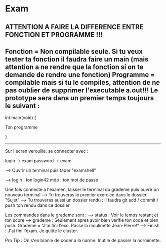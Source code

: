 # Exam

## ATTENTION A FAIRE LA DIFFERENCE ENTRE FONCTION ET PROGRAMME !!!
Fonction = Non compilable seule. Si tu veux tester ta fonction il faudra faire un main (mais attention a ne rendre que la fonction si on te demande de rendre une fonction)
Programme = compilable mais si tu le compiles, attention de ne pas oublier de supprimer l'executable a.out!!! Le prototype sera dans un premier temps toujours le suivant :
--------------------------------------------------------------------- 
int	main(void)
{

Ton programme

}


---------------------------------------------------------------------


Sur l'ecran verouille, se connecter avec : 

login -> exam
password -> exam

--> Ouvrir un terminal puis taper "examshell"

--> login : ton login42
mdp : ton mot de passe 

Une fois connecte a l'examen, laisser le terminal du grademe puis ouvrir un nouveau terminal 
--> Tu trouveras le premier exercice dans le dossier "Sujet"
--> Tu trouveras aussi un dossier rendu : Il faudra git add / commit / push ton rendu dans ce dossier

Les commandes dans le grademe sont : 
--> status : Voir le temps restant et ton score 
--> grademe : Seulement apres avoir bien verifie ton code et bien push. Grademe = "J'ai fini l'exo. Passe la moulinette Jean-Pierre!"
--> Finish : J'ai fini l'exam. Je quitte le cluster.

Pro Tip : On s'en branle de coder a la norme. Inutile de passer la norminette.
